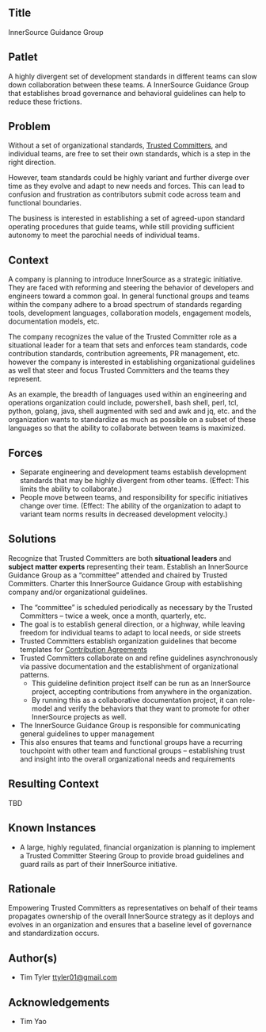 ## Title

InnerSource Guidance Group

## Patlet

A highly divergent set of development standards in different teams can slow down collaboration between these teams. A InnerSource Guidance Group that establishes broad governance and behavioral guidelines can help to reduce these frictions.

## Problem

Without a set of organizational standards, [Trusted Committers](../2-structured/trusted-committer.md), and individual teams, are free to set their own standards, which is a step in the right direction.  

However, team standards could be highly variant and further diverge over time as they evolve and adapt to new needs and forces.  This can lead to confusion and frustration as contributors submit code across team and functional boundaries.

The business is interested in establishing a set of agreed-upon standard operating procedures that guide teams, while still providing sufficient autonomy to meet the parochial needs of individual teams.

## Context

A company is planning to introduce InnerSource as a strategic initiative. They are faced with reforming and steering the behavior of developers and engineers toward a common goal.  In general functional groups and teams within the company adhere to a broad spectrum of standards regarding tools, development languages, collaboration models, engagement models, documentation models, etc.

The company recognizes the value of the Trusted Committer role as a situational leader for a team that sets and enforces team standards, code contribution standards, contribution agreements, PR management, etc. however the company is interested in establishing organizational guidelines as well that steer and focus Trusted Committers and the teams they represent.

As an example, the breadth of languages used within an engineering and operations organization could include, powershell, bash shell, perl, tcl, python, golang, java, shell augmented with sed and awk and jq, etc. and the organization wants to standardize as much as possible on a subset of these languages so that the ability to collaborate between teams is maximized.

## Forces

- Separate engineering and development teams establish development standards that may be highly divergent from other teams. (Effect: This limits the ability to collaborate.)
- People move between teams, and responsibility for specific initiatives change over time. (Effect: The ability of the organization to adapt to variant team norms results in decreased development velocity.)

## Solutions

Recognize that Trusted Committers are both **situational leaders** and **subject matter experts** representing their team. Establish an InnerSource Guidance Group as a “committee” attended and chaired by Trusted Committers. Charter this InnerSource Guidance Group with establishing company and/or organizational guidelines.

- The “committee” is scheduled periodically as necessary by the Trusted Committers – twice a week, once a month, quarterly, etc.
- The goal is to establish general direction, or a highway, while leaving freedom for individual teams to adapt to local needs, or side streets
- Trusted Committers establish organization guidelines that become templates for [Contribution Agreements](../2-structured/base-documentation.md)
- Trusted Committers collaborate on and refine guidelines asynchronously via passive documentation and the establishment of organizational patterns.
    - This guideline definition project itself can be run as an InnerSource project, accepting contributions from anywhere in the organization.
    - By running this as a collaborative documentation project, it can role-model and verify the behaviors that they want to promote for other InnerSource projects as well.
- The InnerSource Guidance Group is responsible for communicating general guidelines to upper management
- This also ensures that teams and functional groups have a recurring touchpoint with other team and functional groups – establishing trust and insight into the overall organizational needs and requirements

## Resulting Context

TBD

## Known Instances

- A large, highly regulated, financial organization is planning to implement a Trusted Committer Steering Group to provide broad guidelines and guard rails as part of their InnerSource initiative.

## Rationale

Empowering Trusted Committers as representatives on behalf of their teams propagates ownership of the overall InnerSource strategy as it deploys and evolves in an organization and ensures that a baseline level of governance and standardization occurs.

## Author(s)

- Tim Tyler <ttyler01@gmail.com>

## Acknowledgements

- Tim Yao
